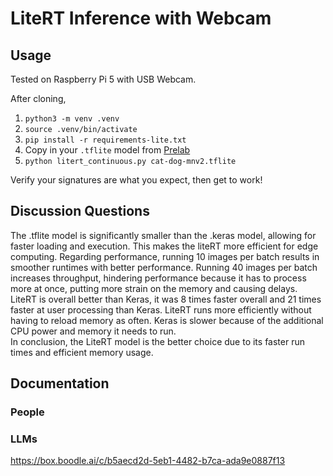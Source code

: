 # LiteRT Inference with Webcam

## Usage

Tested on Raspberry Pi 5 with USB Webcam.

After cloning,

1. `python3 -m venv .venv`
2. `source .venv/bin/activate`
3. `pip install -r requirements-lite.txt`
4. Copy in your `.tflite` model from [Prelab](https://usafa-ece.github.io/ece386-book/b3-devboard/lab-cat-dog.html#pre-lab)
5. `python litert_continuous.py cat-dog-mnv2.tflite`

Verify your signatures are what you expect, then get to work!

## Discussion Questions
The .tflite model is significantly smaller than the .keras model, allowing for faster loading and execution. This makes the liteRT more efficient for edge computing.
Regarding performance, running 10 images per batch results in smoother runtimes with better performance. Running 40 images per batch increases throughput, hindering performance because it has to process more at once, putting more strain on the memory and causing delays.
LiteRT is overall better than Keras, it was 8 times faster overall and 21 times faster at user processing than Keras. LiteRT runs more efficiently without having to reload memory as often. Keras is slower because of the additional CPU power and memory it needs to run.   
In conclusion, the LiteRT model is the better choice due to its faster run times and efficient memory usage.   
## Documentation

### People

### LLMs
https://box.boodle.ai/c/b5aecd2d-5eb1-4482-b7ca-ada9e0887f13 
